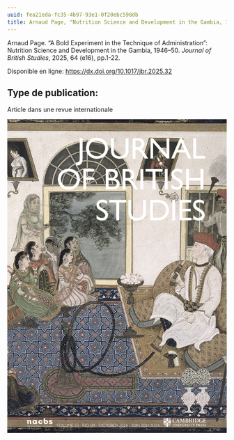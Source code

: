 ```yaml
---
uuid: fea21eda-fc35-4b97-93e1-0f20ebc598db
title: Arnaud Page, "Nutrition Science and Development in the Gambia, 1946–50", *Journal of British Studies*, 2025. 
---
```



Arnaud Page. “A Bold Experiment in the Technique of Administration”: Nutrition Science and Development in the Gambia, 1946–50. *Journal of British Studies*, 2025, 64 (e16), pp.1-22.

Disponible en ligne: https://dx.doi.org/10.1017/jbr.2025.32

## Type de publication:
Article dans une revue internationale

![verysmall](journal_ofbritishstudies.jpg)
